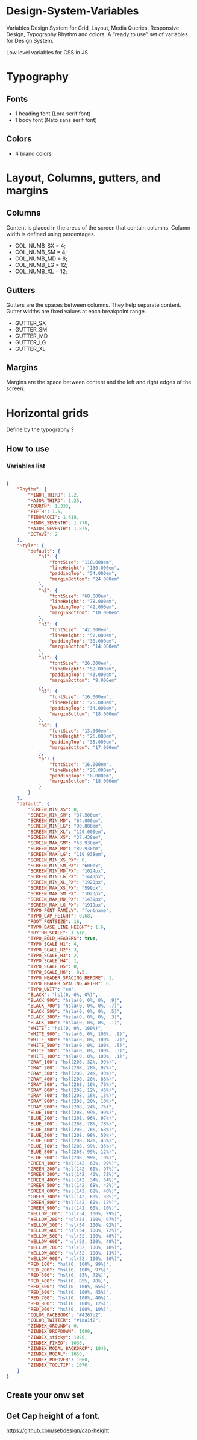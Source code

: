 # Design-System-Variables

Variables Design System for Grid, Layout, Media Queries, Responsive Design, Typography Rhythm and colors.
A “ready to use” set of variables for Design System.

Low level variables for CSS in JS.

# Typography

## Fonts

* 1 heading font (Lora serif font)
* 1 body font (Nato sans serif font)

## Colors 

* 4 brand colors

# Layout, Columns, gutters, and margins

## Columns

Content is placed in the areas of the screen that contain columns. 
Column width is defined using percentages.

* COL_NUMB_SX = 4;
* COL_NUMB_SM = 4;
* COL_NUMB_MD = 8;
* COL_NUMB_LG = 12;
* COL_NUMB_XL = 12;

## Gutters

Gutters are the spaces between columns. They help separate content. 
Gutter widths are fixed values at each breakpoint range.

* GUTTER_SX
* GUTTER_SM
* GUTTER_MD
* GUTTER_LG
* GUTTER_XL


## Margins

Margins are the space between content and the left and right edges of the screen.

# Horizontal grids

Define by the typography ?


## How to use



### Variables list

```json

{
    "Rhythm": {
        "MINOR_THIRD": 1.2,
        "MAJOR_THIRD": 1.25,
        "FOURTH": 1.333,
        "FIFTH": 1.5,
        "FIBONACCI": 1.618,
        "MINOR_SEVENTH": 1.778,
        "MAJOR_SEVENTH": 1.875,
        "OCTAVE": 2
    },
    "Style": {
        "default": {
            "h1": {
                "fontSize": "110.000em",
                "lineHeight": "130.000em",
                "paddingTop": "54.000em",
                "marginBottom": "24.000em"
            },
            "h2": {
                "fontSize": "68.000em",
                "lineHeight": "78.000em",
                "paddingTop": "42.000em",
                "marginBottom": "10.000em"
            },
            "h3": {
                "fontSize": "42.000em",
                "lineHeight": "52.000em",
                "paddingTop": "38.000em",
                "marginBottom": "14.000em"
            },
            "h4": {
                "fontSize": "26.000em",
                "lineHeight": "52.000em",
                "paddingTop": "43.000em",
                "marginBottom": "9.000em"
            },
            "h5": {
                "fontSize": "16.000em",
                "lineHeight": "26.000em",
                "paddingTop": "34.000em",
                "marginBottom": "18.000em"
            },
            "h6": {
                "fontSize": "13.000em",
                "lineHeight": "26.000em",
                "paddingTop": "35.000em",
                "marginBottom": "17.000em"
            },
            "p": {
                "fontSize": "16.000em",
                "lineHeight": "26.000em",
                "paddingTop": "8.000em",
                "marginBottom": "18.000em"
            }
        }
    },
    "default": {
        "SCREEN_MIN_XS": 0,
        "SCREEN_MIN_SM": "37.500em",
        "SCREEN_MIN_MD": "64.000em",
        "SCREEN_MIN_LG": "90.000em",
        "SCREEN_MIN_XL": "120.000em",
        "SCREEN_MAX_XS": "37.438em",
        "SCREEN_MAX_SM": "63.938em",
        "SCREEN_MAX_MD": "89.938em",
        "SCREEN_MAX_LG": "119.938em",
        "SCREEN_MIN_XS_PX": 0,
        "SCREEN_MIN_SM_PX": "600px",
        "SCREEN_MIN_MD_PX": "1024px",
        "SCREEN_MIN_LG_PX": "1440px",
        "SCREEN_MIN_XL_PX": "1920px",
        "SCREEN_MAX_XS_PX": "599px",
        "SCREEN_MAX_SM_PX": "1023px",
        "SCREEN_MAX_MD_PX": "1439px",
        "SCREEN_MAX_LG_PX": "1919px",
        "TYPO_FONT_FAMILY": "fontname",
        "TYPO_CAP_HEIGHT": 0.68,
        "ROOT_FONTSIZE": 16,
        "TYPO_BASE_LINE_HEIGHT": 1.6,
        "RHYTHM_SCALE": 1.618,
        "TYPO_BOLD_HEADERS": true,
        "TYPO_SCALE_H1": 4,
        "TYPO_SCALE_H2": 3,
        "TYPO_SCALE_H3": 2,
        "TYPO_SCALE_H4": 1,
        "TYPO_SCALE_H5": 0,
        "TYPO_SCALE_H6": -0.5,
        "TYPO_HEADER_SPACING_BEFORE": 1,
        "TYPO_HEADER_SPACING_AFTER": 0,
        "TYPO_UNIT": "em",
        "BLACK": "hsl(0, 0%, 0%)",
        "BLACK_900": "hsla(0, 0%, 0%, .9)",
        "BLACK_700": "hsla(0, 0%, 0%, .7)",
        "BLACK_500": "hsla(0, 0%, 0%, .5)",
        "BLACK_300": "hsla(0, 0%, 0%, .3)",
        "BLACK_100": "hsla(0, 0%, 0%, .1)",
        "WHITE": "hsl(0, 0%, 100%)",
        "WHITE_900": "hsla(0, 0%, 100%, .9)",
        "WHITE_700": "hsla(0, 0%, 100%, .7)",
        "WHITE_500": "hsla(0, 0%, 100%, .5)",
        "WHITE_300": "hsla(0, 0%, 100%, .3)",
        "WHITE_100": "hsla(0, 0%, 100%, .1)",
        "GRAY_100": "hsl(208, 32%, 99%)",
        "GRAY_200": "hsl(208, 28%, 97%)",
        "GRAY_300": "hsl(208, 24%, 93%)",
        "GRAY_400": "hsl(208, 20%, 86%)",
        "GRAY_500": "hsl(208, 16%, 76%)",
        "GRAY_600": "hsl(208, 12%, 46%)",
        "GRAY_700": "hsl(208, 16%, 15%)",
        "GRAY_800": "hsl(208, 20%, 10%)",
        "GRAY_900": "hsl(208, 24%, 7%)",
        "BLUE_100": "hsl(208, 99%, 99%)",
        "BLUE_200": "hsl(208, 96%, 97%)",
        "BLUE_300": "hsl(208, 78%, 78%)",
        "BLUE_400": "hsl(208, 76%, 68%)",
        "BLUE_500": "hsl(208, 98%, 50%)",
        "BLUE_600": "hsl(208, 82%, 45%)",
        "BLUE_700": "hsl(208, 99%, 35%)",
        "BLUE_800": "hsl(208, 99%, 12%)",
        "BLUE_900": "hsl(208, 99%, 10%)",
        "GREEN_100": "hsl(142, 60%, 99%)",
        "GREEN_200": "hsl(142, 60%, 97%)",
        "GREEN_300": "hsl(142, 40%, 72%)",
        "GREEN_400": "hsl(142, 34%, 64%)",
        "GREEN_500": "hsl(142, 68%, 42%)",
        "GREEN_600": "hsl(142, 62%, 40%)",
        "GREEN_700": "hsl(142, 60%, 38%)",
        "GREEN_800": "hsl(142, 60%, 12%)",
        "GREEN_900": "hsl(142, 60%, 10%)",
        "YELLOW_100": "hsl(54, 100%, 99%)",
        "YELLOW_200": "hsl(54, 100%, 97%)",
        "YELLOW_300": "hsl(54, 100%, 92%)",
        "YELLOW_400": "hsl(54, 100%, 72%)",
        "YELLOW_500": "hsl(52, 100%, 46%)",
        "YELLOW_600": "hsl(52, 100%, 40%)",
        "YELLOW_700": "hsl(52, 100%, 18%)",
        "YELLOW_800": "hsl(52, 100%, 13%)",
        "YELLOW_900": "hsl(52, 100%, 10%)",
        "RED_100": "hsl(0, 100%, 99%)",
        "RED_200": "hsl(0, 100%, 97%)",
        "RED_300": "hsl(0, 85%, 72%)",
        "RED_400": "hsl(0, 85%, 78%)",
        "RED_500": "hsl(0, 100%, 65%)",
        "RED_600": "hsl(0, 100%, 45%)",
        "RED_700": "hsl(0, 100%, 40%)",
        "RED_800": "hsl(0, 100%, 12%)",
        "RED_900": "hsl(0, 100%, 10%)",
        "COLOR_FACEBOOK": "#4267b2",
        "COLOR_TWITTER": "#1da1f2",
        "ZINDEX_GROUND": 0,
        "ZINDEX_DROPDOWN": 1000,
        "ZINDEX_sticky": 1020,
        "ZINDEX_FIXED": 1030,
        "ZINDEX_MODAL_BACKDROP": 1040,
        "ZINDEX_MODAL": 1050,
        "ZINDEX_POPOVER": 1060,
        "ZINDEX_TOOLTIP": 1070
    }
}

```

##  Create your onw set


## Get Cap height of a font.





https://github.com/sebdesign/cap-height





